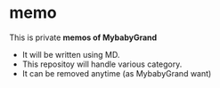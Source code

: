 # memo

This is private **memos of MybabyGrand**

 - It will be written using MD.
 - This repositoy will handle various category.
 - It can be removed anytime (as MybabyGrand want)
